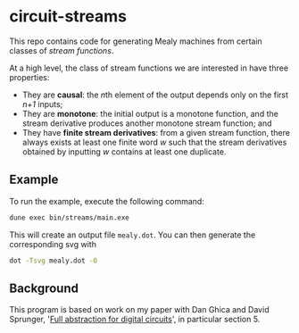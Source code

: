 # circuit-streams

This repo contains code for generating Mealy machines from certain classes of *stream functions*.

At a high level, the class of stream functions we are interested in have three properties:

* They are **causal**: the *n*th element of the output depends only on the first *n+1* inputs;
* They are **monotone**: the initial output is a monotone function, and the stream derivative produces another monotone stream function; and
* They have **finite stream derivatives**: from a given stream function, there always exists at least one finite word *w* such that the stream derivatives obtained by inputting *w* contains at least one duplicate.

## Example

To run the example, execute the following command:

```sh
dune exec bin/streams/main.exe
```

This will create an output file `mealy.dot`.
You can then generate the corresponding svg with

```sh
dot -Tsvg mealy.dot -O
```

## Background

This program is based on work on my paper with Dan Ghica and David Sprunger, '[Full abstraction for digital circuits](https://arxiv.org/abs/2201.10456)', in particular section 5.
